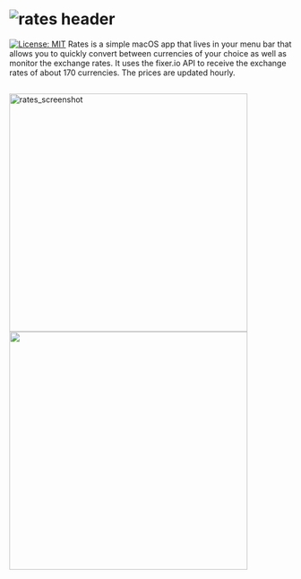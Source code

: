 # ![rates header](https://user-images.githubusercontent.com/45484873/55809381-6e981180-5b03-11e9-8794-28c7c72dc9b0.png)
[![License: MIT](https://img.shields.io/badge/License-MIT-blue.svg)](https://opensource.org/licenses/MIT)
Rates is a simple macOS app that lives in your menu bar that allows you to quickly convert between currencies of your choice as well as monitor the exchange rates. It uses the fixer.io API to receive the exchange rates of about 170 currencies. The prices are updated hourly.

##
<img width="425" alt="rates_screenshot" src="https://user-images.githubusercontent.com/45484873/55810807-c3d52280-5b05-11e9-8554-1d5a739dfe98.png">

<img src="https://user-images.githubusercontent.com/45484873/55825574-e0805300-5b23-11e9-845d-4e3cc8757d7e.gif" width="425"/>
